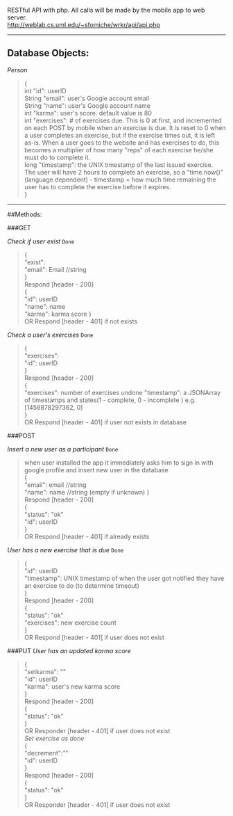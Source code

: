 RESTful API with php.  All calls will be made by the mobile app to web server.  
http://weblab.cs.uml.edu/~sfomiche/wrkr/api/api.php  

---

## Database Objects:

*Person*  
>{  
>int "id": userID  
>String "email": user's Google account email  
>String "name": user's Google account name  
>int "karma": user's score. default value is 80  
>int "exercises": # of exercises due. This is 0 at first, and incremented on each POST by mobile when an exercise is due.  It is reset to 0 when a user completes an exercise, but if the exercise times out, it is left as-is.  When a user goes to the website and has exercises to do, this becomes a multiplier of how many "reps" of each exercise he/she must do to complete it.  
>long "timestamp": the UNIX timestamp of the last issued exercise.  The user will have 2 hours to complete an exercise, so a "time.now()" (language dependent) - timestamp = how much time remaining the user has to complete the exercise before it expires.  
>}  

---

##Methods:


###GET  

*Check if user exist* `Done`
>{  
>"exist":  
>"email": Email  //string  
>}  
>Respond [header - 200]  
>{  
>"id": userID  
>"name": name  
>"karma": karma score 
>}  
>OR Respond [header - 401] if not exists  


*Check a user's exercises* `Done` 
>{  
>"exercises":  
>"id": userID  
>}  
>Respond [header - 200]  
>{  
>"exercises": number of exercises undone
>"timestamp":  a JSONArray of timestamps and states(1 - complete, 0 - incomplete ) e.g. [1459878297362, 0]  
>}  
>OR Respond [header - 401] if user not exists in database  


###POST  

*Insert a new user as a participant* `Done`
>when user installed the app it immediately asks him to sign in with google profile and insert new user in the database  
>{  
>"email": email  //string  
>"name": name //string (empty if unknown)
>}  
>Respond [header - 200]  
>{  
>"status": "ok"  
>"id": userID  
>}  
>OR Respond [header - 401] if already exists  
  
*User has a new exercise that is due*  `Done`
>{  
>"id": userID  
>"timestamp": UNIX timestamp of when the user got notified they have an exercise to do (to determine timeout)  
>}  
>Respond [header - 200]  
>{  
>"status": "ok"  
>"exercises": new exercise count  
>}  
>OR Respond [header - 401] if user does not exist  

###PUT
*User has an updated karma score*  
>{  
>"setkarma": ""   
>"id": userID  
>"karma": user's new karma score  
>}  
>Respond [header - 200]  
>{  
>"status": "ok"  
>}  
>OR Responder [header - 401] if user does not exist  
*Set exercise as done*  
>{  
>"decrement":""      
>"id": userID  
>}  
>Respond [header - 200]  
>{  
>"status": "ok"  
>}  
>OR Responder [header - 401] if user does not exist  
